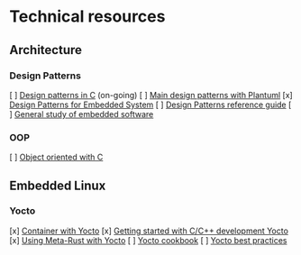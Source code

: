 # Technical resources

## Architecture

### Design Patterns

[ ] [Design patterns in C](https://github.com/huawenyu/Design-Patterns-in-C) (on-going)
[ ] [Main design patterns with Plantuml](https://github.com/RafaelKuebler/PlantUMLDesignPatterns)
[x] [Design Patterns for Embedded System](https://github.com/ksvbka/design_pattern_for_embedded_system)
[ ] [Design Patterns reference guide](https://refactoring.guru/fr/design-patterns)
[ ] [General study of embedded software](https://embeddedartistry.com/blog/2020/06/08/qa-how-we-document-software-projects/)


### OOP

[ ] [Object oriented with C](https://www.codementor.io/@michaelsafyan/object-oriented-programming-in-c-du1081gw2)

## Embedded Linux

### Yocto

[x] [Container with Yocto](https://github.com/embeddedlinuxacademy/yocto-buildcontainer)
[x] [Getting started with C/C++ development Yocto](https://www.youtube.com/watch?v=NmPta5w6P70)
[x] [Using Meta-Rust with Yocto](https://www.youtube.com/watch?v=aPsMuSU-Btw)
[ ] [Yocto cookbook](https://digiwiki.eccee.com/_media/digi/arm-embedded/linux/dey/embedded_linux_projects_using_yocto_project_cookbook.pdf)
[ ] [Yocto best practices](https://bootlin.com/pub/conferences/2020/elce/belloni-yocto-best-practices/belloni-yocto-best-practices.pdf)
